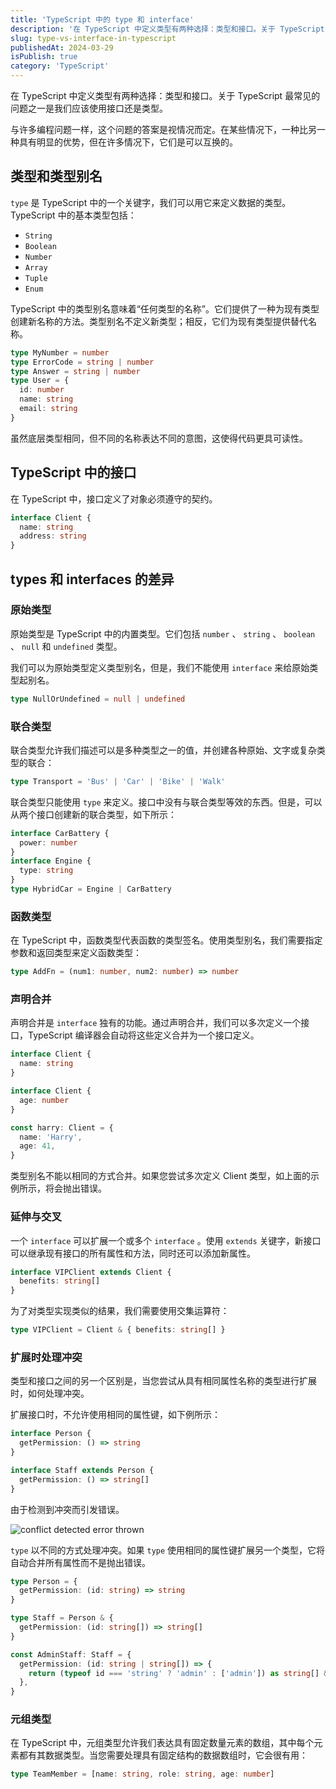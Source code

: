 ```yaml
---
title: 'TypeScript 中的 type 和 interface'
description: '在 TypeScript 中定义类型有两种选择：类型和接口。关于 TypeScript 最常见的问题之一是我们应该使用接口还是类型。'
slug: type-vs-interface-in-typescript
publishedAt: 2024-03-29
isPublish: true
category: 'TypeScript'
---
```


在 TypeScript 中定义类型有两种选择：类型和接口。关于 TypeScript 最常见的问题之一是我们应该使用接口还是类型。

与许多编程问题一样，这个问题的答案是视情况而定。在某些情况下，一种比另一种具有明显的优势，但在许多情况下，它们是可以互换的。

## 类型和类型别名

`type` 是 TypeScript 中的一个关键字，我们可以用它来定义数据的类型。 TypeScript 中的基本类型包括：

- `String`
- `Boolean`
- `Number`
- `Array`
- `Tuple`
- `Enum`

TypeScript 中的类型别名意味着“任何类型的名称”。它们提供了一种为现有类型创建新名称的方法。类型别名不定义新类型；相反，它们为现有类型提供替代名称。

```ts
type MyNumber = number
type ErrorCode = string | number
type Answer = string | number
type User = {
  id: number
  name: string
  email: string
}
```

虽然底层类型相同，但不同的名称表达不同的意图，这使得代码更具可读性。

## TypeScript 中的接口

在 TypeScript 中，接口定义了对象必须遵守的契约。

```ts
interface Client {
  name: string
  address: string
}
```

## types 和 interfaces 的差异

### 原始类型

原始类型是 TypeScript 中的内置类型。它们包括 `number` 、 `string` 、 `boolean` 、 `null` 和 `undefined` 类型。

我们可以为原始类型定义类型别名，但是，我们不能使用 `interface` 来给原始类型起别名。

```ts
type NullOrUndefined = null | undefined
```

### 联合类型

联合类型允许我们描述可以是多种类型之一的值，并创建各种原始、文字或复杂类型的联合：

```ts
type Transport = 'Bus' | 'Car' | 'Bike' | 'Walk'
```

联合类型只能使用 `type` 来定义。接口中没有与联合类型等效的东西。但是，可以从两个接口创建新的联合类型，如下所示：

```ts
interface CarBattery {
  power: number
}
interface Engine {
  type: string
}
type HybridCar = Engine | CarBattery
```

### 函数类型

在 TypeScript 中，函数类型代表函数的类型签名。使用类型别名，我们需要指定参数和返回类型来定义函数类型：

```ts
type AddFn = (num1: number, num2: number) => number
```

### 声明合并

声明合并是 `interface` 独有的功能。通过声明合并，我们可以多次定义一个接口，TypeScript 编译器会自动将这些定义合并为一个接口定义。

```ts
interface Client {
  name: string
}

interface Client {
  age: number
}

const harry: Client = {
  name: 'Harry',
  age: 41,
}
```

类型别名不能以相同的方式合并。如果您尝试多次定义 Client 类型，如上面的示例所示，将会抛出错误。

### 延伸与交叉

一个 `interface` 可以扩展一个或多个 `interface` 。使用 `extends` 关键字，新接口可以继承现有接口的所有属性和方法，同时还可以添加新属性。

```ts
interface VIPClient extends Client {
  benefits: string[]
}
```

为了对类型实现类似的结果，我们需要使用交集运算符：

```ts
type VIPClient = Client & { benefits: string[] }
```

### 扩展时处理冲突

类型和接口之间的另一个区别是，当您尝试从具有相同属性名称的类型进行扩展时，如何处理冲突。

扩展接口时，不允许使用相同的属性键，如下例所示：

```ts
interface Person {
  getPermission: () => string
}

interface Staff extends Person {
  getPermission: () => string[]
}
```

由于检测到冲突而引发错误。

![conflict detected error thrown](/images/conflict-detected-error-thrown.avif)

`type` 以不同的方式处理冲突。如果 `type` 使用相同的属性键扩展另一个类型，它将自动合并所有属性而不是抛出错误。

```ts
type Person = {
  getPermission: (id: string) => string
}

type Staff = Person & {
  getPermission: (id: string[]) => string[]
}

const AdminStaff: Staff = {
  getPermission: (id: string | string[]) => {
    return (typeof id === 'string' ? 'admin' : ['admin']) as string[] & string
  },
}
```

### 元组类型

在 TypeScript 中，元组类型允许我们表达具有固定数量元素的数组，其中每个元素都有其数据类型。当您需要处理具有固定结构的数据数组时，它会很有用：

```ts
type TeamMember = [name: string, role: string, age: number]
```
